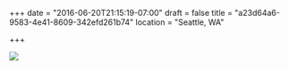 +++
date = "2016-06-20T21:15:19-07:00"
draft = false
title = "a23d64a6-9583-4e41-8609-342efd261b74"
location = "Seattle, WA"

+++

![](https://d17enza3bfujl8.cloudfront.net/20160620_01_01.jpg)

